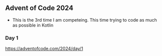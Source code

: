 ## Advent of Code 2024
- This is the 3rd time I am competeing. This time trying to code as much as possible in Kotlin

### Day 1
https://adventofcode.com/2024/day/1
